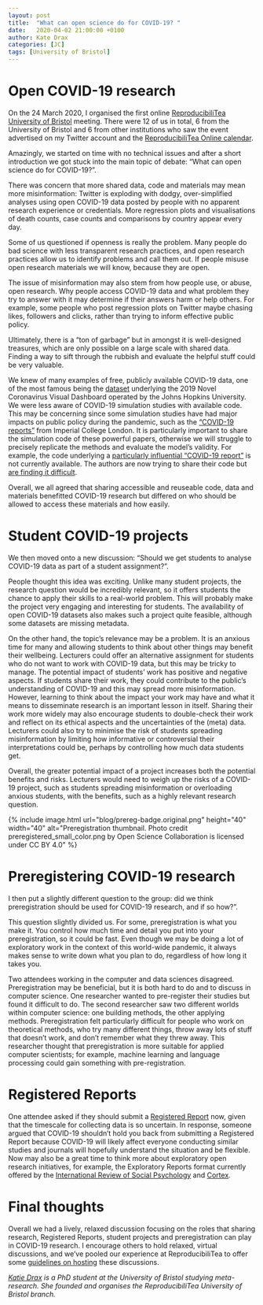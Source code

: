 ```yaml
---
layout: post
title:  "What can open science do for COVID-19? "
date:   2020-04-02 21:00:00 +0100
author: Kate Drax
categories: [JC]
tags: [University of Bristol]
---
```


# Open COVID-19 research 

On the 24 March 2020, I organised the first online [ReproducibiliTea University of Bristol](https://reproducibiliTea.org/journal-clubs/#Bristol) meeting.  There were 12 of us in total, 6 from the University of Bristol and 6 from other institutions who saw the event advertised on my Twitter account and the [ReproducibiliTea Online calendar](https://reproducibiliTea.org/calendar). 

Amazingly, we started on time with no technical issues and after a short introduction we got stuck into the main topic of debate: “What can open science do for COVID-19?”. 

There was concern that more shared data, code and materials may mean more misinformation: Twitter is exploding with dodgy, over-simplified analyses using open COVID-19 data posted by people with no apparent research experience or credentials. More regression plots and visualisations of death counts, case counts and comparisons by country appear every day. 

Some of us questioned if openness is really the problem. Many people do bad science with less transparent research practices, and open research practices allow us to identify problems and call them out. If people misuse open research materials we will know, because they are open.  

The issue of misinformation may also stem from how people use, or abuse, open research. Why people access COVID-19 data and what problem they try to answer with it may determine if their answers harm or help others. For example, some people who post regression plots on Twitter maybe chasing likes, followers and clicks, rather than trying to inform effective public policy.  

Ultimately, there is a “ton of garbage” but in amongst it is well-designed treasures, which are only possible on a large scale with shared data. Finding a way to sift through the rubbish and evaluate the helpful stuff could be very valuable. 

We knew of many examples of free, publicly available COVID-19 data, one of the most famous being the [dataset](https://github.com/CSSEGISandData/COVID-19) underlying the 2019 Novel Coronavirus Visual Dashboard operated by the Johns Hopkins University. 
We were less aware of COVID-19 simulation studies with available code.
This may be concerning since some simulation studies have had major impacts on public policy during the pandemic, such as the [“COVID-19 reports”](https://www.imperial.ac.uk/media/imperial-college/medicine/sph/ide/gida-fellowships/Imperial-College-COVID19-NPI-modelling-16-03-2020.pdf) from Imperial College London. 
It is particularly important to share the simulation code of these powerful papers, otherwise we will struggle to precisely replicate the methods and evaluate the model’s validity. 
For example, the code underlying a [particularly influential “COVID-19 report”](https://www.imperial.ac.uk/media/imperial-college/medicine/sph/ide/gida-fellowships/Imperial-College-COVID19-NPI-modelling-16-03-2020.pdf) is not currently available. The authors are now trying to share their code but [are finding it difficult](https://www.imperial.ac.uk/media/imperial-college/medicine/sph/ide/gida-fellowships/Imperial-College-COVID19-NPI-modelling-16-03-2020.pdf). 

Overall, we all agreed that sharing accessible and reuseable code, data and materials benefitted COVID-19 research but differed on who should be allowed to access these materials and how easily. 

# Student COVID-19 projects 

We then moved onto a new discussion: “Should we get students to analyse COVID-19 data as part of a student assignment?”. 

People thought this idea was exciting. Unlike many student projects, the research question would be incredibly relevant, so it offers students the chance to apply their skills to a real-world problem. This will probably make the project very engaging and interesting for students. The availability of open COVID-19 datasets also makes such a project quite feasible, although some datasets are missing metadata. 

On the other hand, the topic’s relevance may be a problem. It is an anxious time for many and allowing students to think about other things may benefit their wellbeing. Lecturers could offer an alternative assignment for students who do not want to work with COVID-19 data, but this may be tricky to manage. The potential impact of students’ work has positive and negative aspects. If students share their work, they could contribute to the public’s understanding of COVID-19 and this may spread more misinformation. However, learning to think about the impact your work may have and what it means to disseminate research is an important lesson in itself. Sharing their work more widely may also encourage students to double-check their work and reflect on its ethical aspects and the uncertainties of the (meta) data. Lecturers could also try to minimise the risk of students spreading misinformation by limiting how informative or controversial their interpretations could be, perhaps by controlling how much data students get. 

Overall, the greater potential impact of a project increases both the potential benefits and risks. Lecturers would need to weigh up the risks of a COVID-19 project, such as students spreading misinformation or overloading anxious students, with the benefits, such as a highly relevant research question. 

{% include image.html url="blog/prereg-badge.original.png" height="40" width="40" alt="Preregistration thumbnail. Photo credit preregistered_small_color.png by Open Science Collaboration is licensed under CC BY 4.0" %}

# Preregistering COVID-19 research 

I then put a slightly different question to the group: did we think preregistration should be used for COVID-19 research, and if so how?”. 

This question slightly divided us. For some, preregistration is what you make it. You control how much time and detail you put into your preregistration, so it could be fast. Even though we may be doing a lot of exploratory work in the context of this world-wide pandemic, it always makes sense to write down what you plan to do, regardless of how long it takes you. 

Two attendees working in the computer and data sciences disagreed. Preregistration may be beneficial, but it is both hard to do and to discuss in computer science. One researcher wanted to pre-register their studies but found it difficult to do. The second researcher saw two different worlds within computer science: one building methods, the other applying methods. Preregistration felt particularly difficult for people who work on theoretical methods, who try many different things, throw away lots of stuff that doesn’t work, and don’t remember what they threw away. This researcher thought that preregistration is more suitable for applied computer scientists; for example, machine learning and language processing could gain something with pre-registration. 

# Registered Reports 

One attendee asked if they should submit a [Registered Report](https://web.archive.org/web/20200402210750/https://cos.io/rr/) now, given that the timescale for collecting data is so uncertain. In response, someone argued that COVID-19 shouldn’t hold you back from submitting a Registered Report because COVID-19 will likely affect everyone conducting similar studies and journals will hopefully understand the situation and be flexible. Now may also be a great time to think more about exploratory open research initiatives, for example, the Exploratory Reports format currently offered by the [International Review of Social Psychology](https://web.archive.org/web/20200327155633/https:/www.rips-irsp.com/about/exploratory-reports/) and [Cortex](https://web.archive.org/web/20190610122655/https:/www.elsevier.com/__data/promis_misc/Exploratory_Reports_Guidelines.pdf). 

# Final thoughts 

Overall we had a lively, relaxed discussion focusing on the roles that sharing research, Registered Reports, student projects and preregistration can play in COVID-19 research. I encourage others to hold relaxed, virtual discussions, and we’ve pooled our experience at ReproducibiliTea to offer some [guidelines on hosting](https://reproducibiliTea.org/online) these discussions.

*[Katie Drax](https://twitter.com/katiedrax) is a PhD student at the University of Bristol studying meta-research. She founded and organises the ReproducibiliTea University of Bristol branch.*
